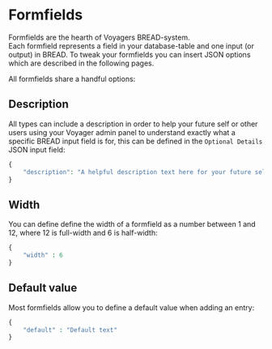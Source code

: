 # Formfields

Formfields are the hearth of Voyagers BREAD-system.  
Each formfield represents a field in your database-table and one input (or output) in BREAD. 
To tweak your formfields you can insert JSON options which are described in the following pages.  

All formfields share a handful options:

## Description

All types can include a description in order to help your future self or other users using your Voyager admin panel to understand exactly what a specific BREAD input field is for, this can be defined in the `Optional Details` JSON input field:

```php
{
    "description": "A helpful description text here for your future self."
}
```

## Width

You can define define the width of a formfield as a number between 1 and 12, where 12 is full-width and 6 is half-width:

```php
{
    "width" : 6
}
```

## Default value

Most formfields allow you to define a default value when adding an entry:

```php
{
    "default" : "Default text"
}
```
